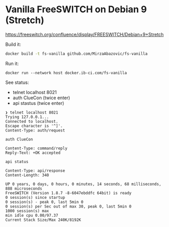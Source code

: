 # Vanilla FreeSWITCH on Debian 9 (Stretch)

https://freeswitch.org/confluence/display/FREESWITCH/Debian+9+Stretch

Build it:

```bash
docker build -t fs-vanilla github.com/MirzaAbazovic/fs-vanilla
```

Run it:

```
docker run --network host docker.ib-ci.com/fs-vanilla
```

See status:
* telnet localhost 8021
* auth ClueCon (twice enter)
* api stastus (twice enter)

```
❯ telnet localhost 8021
Trying 127.0.0.1...
Connected to localhost.
Escape character is '^]'.
Content-Type: auth/request

auth ClueCon

Content-Type: command/reply
Reply-Text: +OK accepted

api status

Content-Type: api/response
Content-Length: 340

UP 0 years, 0 days, 0 hours, 0 minutes, 14 seconds, 68 milliseconds, 888 microseconds
FreeSWITCH (Version 1.8.7 -8-6047ebddfc 64bit) is ready
0 session(s) since startup
0 session(s) - peak 0, last 5min 0 
0 session(s) per Sec out of max 30, peak 0, last 5min 0 
1000 session(s) max
min idle cpu 0.00/97.37
Current Stack Size/Max 240K/8192K
```